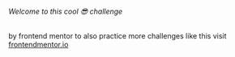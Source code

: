 ###### Welcome to this cool 😎 challenge 
by frontend mentor to also practice more challenges like this visit [frontendmentor.io](https://www.frontendmentor.io)